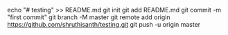 echo "# testing" >> README.md
git init
git add README.md
git commit -m "first commit"
git branch -M master
git remote add origin https://github.com/shruthisanth/testing.git
git push -u origin master
                

